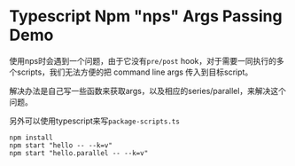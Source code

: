 Typescript Npm "nps" Args Passing Demo
=========================

使用nps时会遇到一个问题，由于它没有`pre/post` hook，对于需要一同执行的多个scripts，我们无法方便的把 command line args 传入到目标script。

解决办法是自己写一些函数来获取args，以及相应的series/parallel，来解决这个问题。

另外可以使用typescript来写`package-scripts.ts`

```
npm install
npm start "hello -- --k=v"
npm start "hello.parallel -- --k=v"
```
